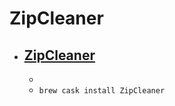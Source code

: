 # ZipCleaner
- [ZipCleaner](https://roger-jolly.nl/software/#zipcleaner)
  - 
  - 
  - `brew cask install ZipCleaner`
